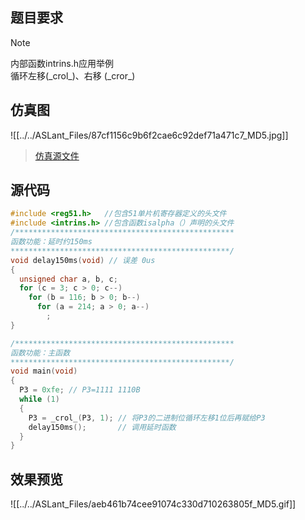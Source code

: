 ## 题目要求

> [!NOTE]
> 内部函数intrins.h应用举例     
> 循环左移(\_crol\_)、右移 (\_cror_)    
> 

## 仿真图	

![[../../ASLant_Files/87cf1156c9b6f2cae6c92def71a471c7_MD5.jpg]]   

> [仿真源文件](/123pan/?d=N7orVv-DpMV3.html)		

## 源代码   

```c
#include <reg51.h>   //包含51单片机寄存器定义的头文件
#include <intrins.h> //包含函数isalpha（）声明的头文件
/*************************************************
函数功能：延时约150ms
*************************************************/
void delay150ms(void) // 误差 0us
{
  unsigned char a, b, c;
  for (c = 3; c > 0; c--)
    for (b = 116; b > 0; b--)
      for (a = 214; a > 0; a--)
        ;
}

/*************************************************
函数功能：主函数
*************************************************/
void main(void)
{
  P3 = 0xfe; // P3=1111 1110B
  while (1)
  {
    P3 = _crol_(P3, 1); // 将P3的二进制位循环左移1位后再赋给P3
    delay150ms();       // 调用延时函数
  }
}
```

## 效果预览

![[../../ASLant_Files/aeb461b74cee91074c330d710263805f_MD5.gif]]    

